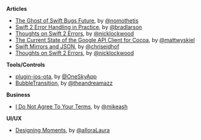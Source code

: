 **Articles**

* [The Ghost of Swift Bugs Future](http://nomothetis.svbtle.com/the-ghost-of-swift-bugs-future), by [@nomothetis](https://twitter.com/nomothetis)
* [Swift 2 Error Handling in Practice](http://www.sunsetlakesoftware.com/2015/06/12/swift-2-error-handling-practice), by [@bradlarson](https://twitter.com/bradlarson)
* [Thoughts on Swift 2 Errors](https://gist.github.com/nicklockwood/21495c2015fd2dda56cf), by [@nicklockwood](https://twitter.com/nicklockwood)
* [The Current State of the Google API Client for Cocoa](http://mattwyskiel.github.io/posts/2015/06/15/google-api-objectivec-client.html), by [@mattwyskiel](https://twitter.com/mattwyskiel)
* [Swift Mirrors and JSON](http://chris.eidhof.nl/posts/swift-mirrors-and-json.html), by [@chriseidhof](https://twitter.com/chriseidhof)
* [Thoughts on Swift 2 Errors](https://gist.github.com/nicklockwood/21495c2015fd2dda56cf), by [@nicklockwood](https://twitter.com/nicklockwood)

**Tools/Controls**

* [plugin-ios-ota](https://github.com/onesky/plugin-ios-ota), by [@OneSkyApp](https://twitter.com/OneSkyApp)
* [BubbleTransition](https://github.com/andreamazz/BubbleTransition), by [@theandreamazz](https://twitter.com/theandreamazz) 

**Business**

* [I Do Not Agree To Your Terms](https://mikeash.com/pyblog/i-do-not-agree-to-your-terms.html), by [@mikeash](https://twitter.com/mikeash)

**UI/UX**

* [Designing Moments](https://medium.com/facebook-design/designing-moments-2b5362430125), by [@alloraLaura](https://twitter.com/alloraLaura)